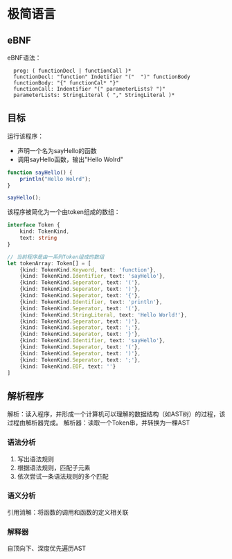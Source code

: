 # 极简语言

## eBNF

eBNF语法：

```bnf
  prog: ( functionDecl | functionCall )*
  functionDecl: "function" Indetifier "("  ")" functionBody
  functionBody: "{" functionCal* "}"
  functionCall: Indentifier "(" parameterLists? ")"
  parameterLists: StringLiteral ( "," StringLiteral )*
```

## 目标

运行该程序：

- 声明一个名为sayHello的函数
- 调用sayHello函数，输出"Hello Wolrd"

```typescript
function sayHello() {
    println("Hello Wolrd");
}

sayHello();
```

该程序被简化为一个由token组成的数组：

```typescript
interface Token {
    kind: TokenKind,
    text: string
}

// 当前程序是由一系列Token组成的数组
let tokenArray: Token[] = [
    {kind: TokenKind.Keyword, text: 'function'},
    {kind: TokenKind.Identifier, text: 'sayHello'},
    {kind: TokenKind.Seperator, text: '('},
    {kind: TokenKind.Seperator, text: ')'},
    {kind: TokenKind.Seperator, text: '{'},
    {kind: TokenKind.Identifier, text: 'println'},
    {kind: TokenKind.Seperator, text: '('},
    {kind: TokenKind.StringLiteral, text: 'Hello World!'},
    {kind: TokenKind.Seperator, text: ')'},
    {kind: TokenKind.Seperator, text: ';'},
    {kind: TokenKind.Seperator, text: '}'},
    {kind: TokenKind.Identifier, text: 'sayHello'},
    {kind: TokenKind.Seperator, text: '('},
    {kind: TokenKind.Seperator, text: ')'},
    {kind: TokenKind.Seperator, text: ';'},
    {kind: TokenKind.EOF, text: ''}
]
```

## 解析程序

解析：读入程序，并形成一个计算机可以理解的数据结构（如AST树）的过程，该过程由解析器完成。
解析器：读取一个Token串，并转换为一棵AST

### 语法分析

1. 写出语法规则
2. 根据语法规则，匹配子元素
3. 依次尝试一条语法规则的多个匹配

### 语义分析

引用消解：将函数的调用和函数的定义相关联

### 解释器

自顶向下、深度优先遍历AST
